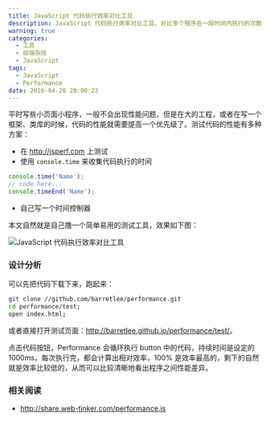 ```yaml
---
title: JavaScript 代码执行效率对比工具
description: JavaScript 代码执行效率对比工具，对比多个程序在一段时间内执行的次数，和性能差异。
warning: true
categories:
  - 工具
  - 前端杂烩
  - JavaScript
tags:
  - JavaScript
  - Performance
date: 2016-04-28 20:00:23
---
```



平时写些小页面小程序，一般不会出现性能问题，但是在大的工程，或者在写一个框架、类库的时候，代码的性能就需要提高一个优先级了。测试代码的性能有多种方案：

- 在 <http://jsperf.com> 上测试
- 使用 `console.time` 来收集代码执行的时间
```javascript
console.time('Name');
// code here...
console.timeEnd('Name');
```
- 自己写一个时间控制器

<!--more-->

本文自然就是自己撸一个简单易用的测试工具，效果如下图：

![JavaScript 代码执行效率对比工具](https://cdn.jsdelivr.net/gh/barretlee/blog/blog/src/blogimgs/2016/04/28/TB1d238JpXXXXcoXFXXXXXXXXXX-446-570.gif)<!--<source src="https://img.alicdn.com/tps/TB1d238JpXXXXcoXFXXXXXXXXXX-446-570.gif">-->


### 设计分析

可以先把代码下载下来，跑起来：

```bash
git clone //github.com/barretlee/performance.git
cd performance/test;
open index.html;
```

或者直接打开测试页面：<http://barretlee.github.io/performance/test/>。

点击代码按钮，Performance 会循环执行 button 中的代码，持续时间是设定的 1000ms，每次执行完，都会计算出相对效率，100% 是效率最高的，剩下的自然就是效率比较低的，从而可以比较清晰地看出程序之间性能差异。

### 相关阅读

- http://share.web-tinker.com/performance.js

